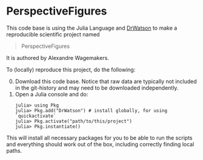 # PerspectiveFigures

This code base is using the Julia Language and [DrWatson](https://juliadynamics.github.io/DrWatson.jl/stable/)
to make a reproducible scientific project named
> PerspectiveFigures

It is authored by Alexandre Wagemakers.

To (locally) reproduce this project, do the following:

0. Download this code base. Notice that raw data are typically not included in the
   git-history and may need to be downloaded independently.
1. Open a Julia console and do:
   ```
   julia> using Pkg
   julia> Pkg.add("DrWatson") # install globally, for using `quickactivate`
   julia> Pkg.activate("path/to/this/project")
   julia> Pkg.instantiate()
   ```

This will install all necessary packages for you to be able to run the scripts and
everything should work out of the box, including correctly finding local paths.
